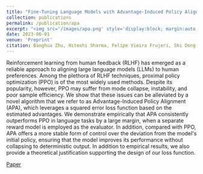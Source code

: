 ```yaml
---
title: "Fine-Tuning Language Models with Advantage-Induced Policy Alignment"
collection: publications
permalink: /publication/apa
excerpt: "<img src='/images/apa.png' style='display:block; margin:auto;'><br/>Many resource management problems require sequential decision-making under uncertainty, where the only uncertainty affecting the decision outcomes are exogenous variables outside the control of the decision-maker. We model these problems as Exo-MDPs (Markov Decision Processes with Exogenous Inputs) and design a class of data-efficient algorithms for them termed Hindsight Learning (HL). Our HL algorithms achieve data efficiency by leveraging a key insight: having samples of the exogenous variables, past decisions can be revisited in hindsight to infer counterfactual consequences that can accelerate policy improvements. We compare HL against classic baselines in the multi-secretary and airline revenue management problems. We also scale our algorithms to a business-critical cloud resource management problem — allocating Virtual Machines (VMs) to physical machines, and simulate their performance with real datasets from a large public cloud provider. We find that HL algorithms outperform domain-specific heuristics, as well as state-of-the-art reinforcement learning methods."
date: 2023-06-01
venue: 'Preprint'
citation: Banghua Zhu, Hiteshi Sharma, Felipe Vieira Frujeri, Shi Dong, Chenguang Zhu, Michael I. Jordan, Jiantao Jiao
---
```

Reinforcement learning from human feedback (RLHF) has emerged as a reliable approach to aligning large language models (LLMs) to human preferences. Among the plethora of RLHF techniques, proximal policy optimization (PPO) is of the most widely used methods. Despite its popularity, however, PPO may suffer from mode collapse, instability, and poor sample efficiency. We show that these issues can be alleviated by a novel algorithm that we refer to as Advantage-Induced Policy Alignment (APA), which leverages a squared error loss function based on the estimated advantages. We demonstrate empirically that APA consistently outperforms PPO in language tasks by a large margin, when a separate reward model is employed as the evaluator. In addition, compared with PPO, APA offers a more stable form of control over the deviation from the model's initial policy, ensuring that the model improves its performance without collapsing to deterministic output. In addition to empirical results, we also provide a theoretical justification supporting the design of our loss function.

[Paper](https://arxiv.org/abs/2306.02231)
